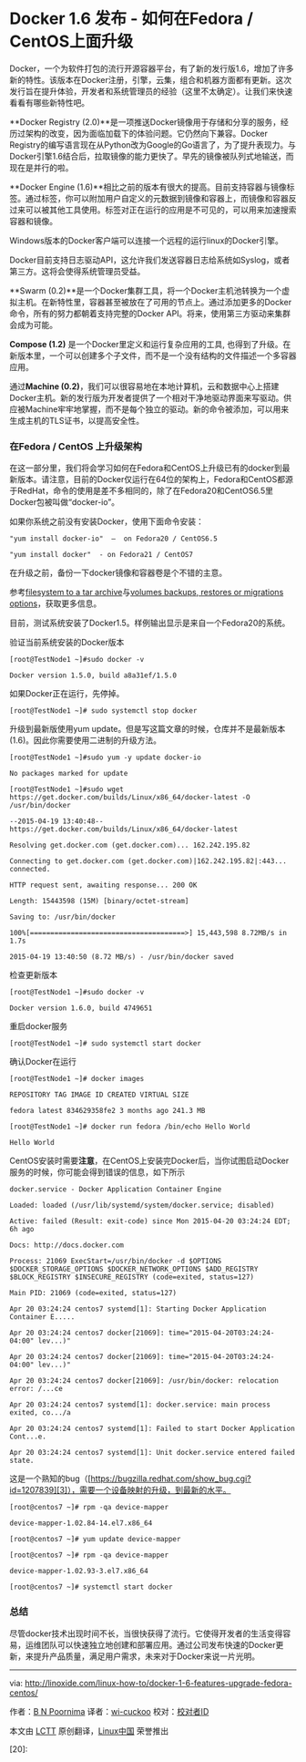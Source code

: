 Docker 1.6 发布 - 如何在Fedora / CentOS上面升级
=============================================================================
Docker，一个为软件打包的流行开源容器平台，有了新的发行版1.6，增加了许多新的特性。该版本在Docker注册，引擎，云集，组合和机器方面都有更新。这次发行旨在提升体验，开发者和系统管理员的经验（这里不太确定）。让我们来快速看看有哪些新特性吧。

**Docker Registry (2.0)**是一项推送Docker镜像用于存储和分享的服务，经历过架构的改变，因为面临加载下的体验问题。它仍然向下兼容。Docker Registry的编写语言现在从Python改为Google的Go语言了，为了提升表现力。与Docker引擎1.6结合后，拉取镜像的能力更快了。早先的镜像被队列式地输送，而现在是并行的啦。

**Docker Engine (1.6)**相比之前的版本有很大的提高。目前支持容器与镜像标签。通过标签，你可以附加用户自定义的元数据到镜像和容器上，而镜像和容器反过来可以被其他工具使用。标签对正在运行的应用是不可见的，可以用来加速搜索容器和镜像。

Windows版本的Docker客户端可以连接一个远程的运行linux的Docker引擎。

Docker目前支持日志驱动API，这允许我们发送容器日志给系统如Syslog，或者第三方。这将会使得系统管理员受益。

**Swarm (0.2)**是一个Docker集群工具，将一个Docker主机池转换为一个虚拟主机。在新特性里，容器甚至被放在了可用的节点上。通过添加更多的Docker命令，所有的努力都朝着支持完整的Docker API。将来，使用第三方驱动来集群会成为可能。

**Compose (1.2)** 是一个Docker里定义和运行复杂应用的工具, 也得到了升级。在新版本里，一个可以创建多个子文件，而不是一个没有结构的文件描述一个多容器应用。

通过**Machine (0.2)**，我们可以很容易地在本地计算机，云和数据中心上搭建Docker主机。新的发行版为开发者提供了一个相对干净地驱动界面来写驱动。供应被Machine牢牢地掌握，而不是每个独立的驱动。新的命令被添加，可以用来生成主机的TLS证书，以提高安全性。

### 在Fedora / CentOS 上升级架构 ###

在这一部分里，我们将会学习如何在Fedora和CentOS上升级已有的docker到最新版本。请注意，目前的Docker仅运行在64位的架构上，Fedora和CentOS都源于RedHat，命令的使用是差不多相同的，除了在Fedora20和CentOS6.5里Docker包被叫做“docker-io”。

如果你系统之前没有安装Docker，使用下面命令安装：

    "yum install docker-io"  –  on Fedora20 / CentOS6.5

    "yum install docker"  - on Fedora21 / CentOS7

在升级之前，备份一下docker镜像和容器卷是个不错的主意。

参考[filesystem to a tar archive][1]与[volumes backups, restores or migrations options][2]，获取更多信息。

目前，测试系统安装了Docker1.5。样例输出显示是来自一个Fedora20的系统。

验证当前系统安装的Docker版本

    [root@TestNode1 ~]#sudo docker -v

    Docker version 1.5.0, build a8a31ef/1.5.0

如果Docker正在运行，先停掉。

    [root@TestNode1 ~]# sudo systemctl stop docker

升级到最新版使用yum update。但是写这篇文章的时候，仓库并不是最新版本(1.6)。因此你需要使用二进制的升级方法。

    [root@TestNode1 ~]#sudo yum -y update docker-io

    No packages marked for update

    [root@TestNode1 ~]#sudo wget https://get.docker.com/builds/Linux/x86_64/docker-latest -O /usr/bin/docker

    --2015-04-19 13:40:48-- https://get.docker.com/builds/Linux/x86_64/docker-latest

    Resolving get.docker.com (get.docker.com)... 162.242.195.82

    Connecting to get.docker.com (get.docker.com)|162.242.195.82|:443... connected.

    HTTP request sent, awaiting response... 200 OK

    Length: 15443598 (15M) [binary/octet-stream]

    Saving to: /usr/bin/docker

    100%[======================================>] 15,443,598 8.72MB/s in 1.7s

    2015-04-19 13:40:50 (8.72 MB/s) - /usr/bin/docker saved

检查更新版本

    [root@TestNode1 ~]#sudo docker -v

    Docker version 1.6.0, build 4749651

重启docker服务

    [root@TestNode1 ~]# sudo systemctl start docker

确认Docker在运行

    [root@TestNode1 ~]# docker images

    REPOSITORY TAG IMAGE ID CREATED VIRTUAL SIZE

    fedora latest 834629358fe2 3 months ago 241.3 MB

    [root@TestNode1 ~]# docker run fedora /bin/echo Hello World

    Hello World

CentOS安装时需要**注意**，在CentOS上安装完Docker后，当你试图启动Docker服务的时候，你可能会得到错误的信息，如下所示

    docker.service - Docker Application Container Engine

    Loaded: loaded (/usr/lib/systemd/system/docker.service; disabled)

    Active: failed (Result: exit-code) since Mon 2015-04-20 03:24:24 EDT; 6h ago

    Docs: http://docs.docker.com

    Process: 21069 ExecStart=/usr/bin/docker -d $OPTIONS $DOCKER_STORAGE_OPTIONS $DOCKER_NETWORK_OPTIONS $ADD_REGISTRY $BLOCK_REGISTRY $INSECURE_REGISTRY (code=exited, status=127)

    Main PID: 21069 (code=exited, status=127)

    Apr 20 03:24:24 centos7 systemd[1]: Starting Docker Application Container E.....

    Apr 20 03:24:24 centos7 docker[21069]: time="2015-04-20T03:24:24-04:00" lev...)"

    Apr 20 03:24:24 centos7 docker[21069]: time="2015-04-20T03:24:24-04:00" lev...)"

    Apr 20 03:24:24 centos7 docker[21069]: /usr/bin/docker: relocation error: /...ce

    Apr 20 03:24:24 centos7 systemd[1]: docker.service: main process exited, co.../a

    Apr 20 03:24:24 centos7 systemd[1]: Failed to start Docker Application Cont...e.

    Apr 20 03:24:24 centos7 systemd[1]: Unit docker.service entered failed state.

这是一个熟知的bug（[https://bugzilla.redhat.com/show_bug.cgi?id=1207839][3]），需要一个设备映射的升级，到最新的水平。

    [root@centos7 ~]# rpm -qa device-mapper

    device-mapper-1.02.84-14.el7.x86_64

    [root@centos7 ~]# yum update device-mapper

    [root@centos7 ~]# rpm -qa device-mapper

    device-mapper-1.02.93-3.el7.x86_64

    [root@centos7 ~]# systemctl start docker

### 总结 ###

尽管docker技术出现时间不长，当很快获得了流行。它使得开发者的生活变得容易，运维团队可以快速独立地创建和部署应用。通过公司发布快速的Docker更新，来提升产品质量，满足用户需求，未来对于Docker来说一片光明。

--------------------------------------------------------------------------------

via: http://linoxide.com/linux-how-to/docker-1-6-features-upgrade-fedora-centos/

作者：[B N Poornima][a]
译者：[wi-cuckoo](https://github.com/wi-cuckoo)
校对：[校对者ID](https://github.com/校对者ID)

本文由 [LCTT](https://github.com/LCTT/TranslateProject) 原创翻译，[Linux中国](http://linux.cn/) 荣誉推出

[a]:http://linoxide.com/author/bnpoornima/
[1]:http://docs.docker.com/reference/commandline/cli/#export
[2]:http://docs.docker.com/userguide/dockervolumes/#backup-restore-or-migrate-data-volumes
[3]:https://bugzilla.redhat.com/show_bug.cgi?id=1207839
[4]:
[5]:
[6]:
[7]:
[8]:
[9]:
[10]:
[11]:
[12]:
[13]:
[14]:
[15]:
[16]:
[17]:
[18]:
[19]:
[20]:
